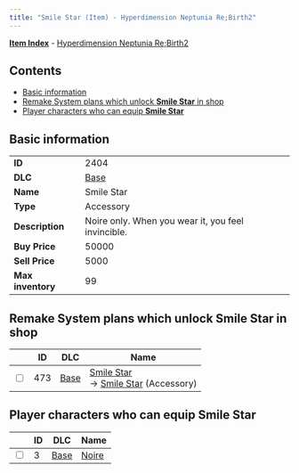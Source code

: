 ```yaml
---
title: "Smile Star (Item) - Hyperdimension Neptunia Re;Birth2"
---
```


[**Item Index**](/neptunia/rb2/item/index.html) - [Hyperdimension Neptunia Re;Birth2](/neptunia/rb2)

## Contents

- [Basic information](#basic-information)
- [Remake System plans which unlock **Smile Star** in shop](#remake-system-plans-which-unlock-smile-star-in-shop)
- [Player characters who can equip **Smile Star**](#player-characters-who-can-equip-smile-star)

## Basic information

|   |   |
| -- | -- |
| **ID** | 2404 |
| **DLC** | [Base](/neptunia/rb2/dlc/0-base.html) |
| **Name** | Smile Star |
| **Type** | Accessory |
| **Description** | Noire only. When you wear it, you feel invincible. |
| **Buy Price** | 50000 |
| **Sell Price** | 5000 |
| **Max inventory** | 99 |

## Remake System plans which unlock **Smile Star** in shop

|    | ID | DLC | Name |
| -- | -- | --- | ---- |
| <input type="checkbox" id="rb2-remake-0-473" class="trackbox" /> | 473 | [Base](/neptunia/rb2/dlc/0-base.html) | [Smile Star](/neptunia/rb2/remake/0-473-smile-star.html)<br />→ [Smile Star](/neptunia/rb2/item/0-2404-smile-star.html) (Accessory) |

## Player characters who can equip **Smile Star**

|    | ID | DLC | Name |
| -- | -- | --- | ---- |
| <input type="checkbox" id="rb2-player-0-3" class="trackbox" /> | 3 | [Base](/neptunia/rb2/dlc/0-base.html) | [Noire](/neptunia/rb2/player/0-3-noire.html) |